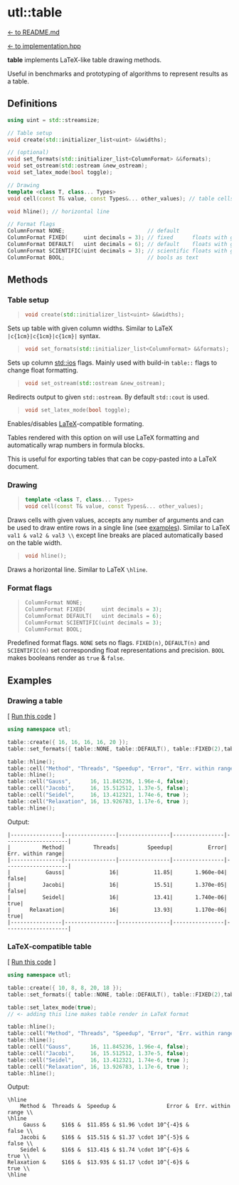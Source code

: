 # utl::table

[<- to README.md](..)

[<- to implementation.hpp](https://github.com/DmitriBogdanov/UTL/blob/master/include/UTL/table.hpp)

**table** implements LaTeX-like table drawing methods.

Useful in benchmarks and prototyping of algorithms to represent results as a table.

## Definitions

```cpp
using uint = std::streamsize;

// Table setup
void create(std::initializer_list<uint> &&widths);

// (optional)
void set_formats(std::initializer_list<ColumnFormat> &&formats);
void set_ostream(std::ostream &new_ostream);
void set_latex_mode(bool toggle);

// Drawing
template <class T, class... Types>
void cell(const T& value, const Types&... other_values); // table cells

void hline(); // horizontal line

// Format flags
ColumnFormat NONE;                          // default
ColumnFormat FIXED(     uint decimals = 3); // fixed      floats with given precision
ColumnFormat DEFAULT(   uint decimals = 6); // default    floats with given precision
ColumnFormat SCIENTIFIC(uint decimals = 3); // scientific floats with given precision
ColumnFormat BOOL;                          // bools as text
```

## Methods

### Table setup

> ```cpp
> void create(std::initializer_list<uint> &&widths);
> ```

Sets up table with given column widths. Similar to LaTeX `|c{1cm}|c{1cm}|c{1cm}|` syntax.

> ```cpp
> void set_formats(std::initializer_list<ColumnFormat> &&formats);
> ```

Sets up column [std::ios](https://en.cppreference.com/w/cpp/io/ios_base/flags) flags. Mainly used with build-in `table::` flags to change float formatting.

> ```cpp
> void set_ostream(std::ostream &new_ostream);
> ```

Redirects output to given `std::ostream`. By default `std::cout` is used.

> ```cpp
> void set_latex_mode(bool toggle);
> ```

Enables/disables [LaTeX](https://en.wikipedia.org/wiki/LaTeX)-compatible formating.

Tables rendered with this option on will use LaTeX formatting and automatically wrap numbers in formula blocks.

This is useful for exporting tables that can be copy-pasted into a LaTeX document.

### Drawing

> ```cpp
> template <class T, class... Types>
> void cell(const T& value, const Types&... other_values);
> ```

Draws cells with given values, accepts any number of arguments and can be used to draw entire rows in a single line (see [examples](#drawing-a-table)). Similar to LaTeX `val1 & val2 & val3 \\` except line breaks are placed automatically based on the table width.

> ```cpp
> void hline();
> ```

Draws a horizontal line. Similar to LaTeX `\hline`.

### Format flags

> ```cpp
> ColumnFormat NONE;
> ColumnFormat FIXED(     uint decimals = 3);
> ColumnFormat DEFAULT(   uint decimals = 6);
> ColumnFormat SCIENTIFIC(uint decimals = 3);
> ColumnFormat BOOL;
> ```

Predefined format flags. `NONE` sets no flags. `FIXED(n)`, `DEFAULT(n)` and `SCIENTIFIC(n)` set corresponding float representations and precision. `BOOL` makes booleans render as `true` & `false`.

## Examples 

### Drawing a table

[ [Run this code](https://godbolt.org/#g:!((g:!((g:!((h:codeEditor,i:(filename:'1',fontScale:14,fontUsePx:'0',j:1,lang:c%2B%2B,selection:(endColumn:20,endLineNumber:11,positionColumn:20,positionLineNumber:11,selectionStartColumn:20,selectionStartLineNumber:11,startColumn:20,startLineNumber:11),source:'%23include+%3Chttps://raw.githubusercontent.com/DmitriBogdanov/UTL/master/single_include/UTL.hpp%3E%0A%0Aint+main()+%7B%0A++++using+namespace+utl%3B%0A%0A++++table::create(%7B+16,+16,+16,+16,+20+%7D)%3B%0A++++table::set_formats(%7B+table::NONE,+table::DEFAULT(),+table::FIXED(2),table::SCIENTIFIC(3),+table::BOOL+%7D)%3B%0A%0A++++table::hline()%3B%0A++++table::cell(%22Method%22,+%22Threads%22,+%22Speedup%22,+%22Error%22,+%22Err.+within+range%22)%3B%0A++++table::hline()%3B%0A++++table::cell(%22Gauss%22,++++++16,+11.845236,+1.96e-4,+false)%3B%0A++++table::cell(%22Jacobi%22,+++++16,+15.512512,+1.37e-5,+false)%3B%0A++++table::cell(%22Seidel%22,+++++16,+13.412321,+1.74e-6,+true+)%3B%0A++++table::cell(%22Relaxation%22,+16,+13.926783,+1.17e-6,+true+)%3B%0A++++table::hline()%3B%0A%7D%0A'),l:'5',n:'0',o:'C%2B%2B+source+%231',t:'0')),k:71.71783148269105,l:'4',n:'0',o:'',s:0,t:'0'),(g:!((g:!((h:compiler,i:(compiler:clang1600,filters:(b:'0',binary:'1',binaryObject:'1',commentOnly:'0',debugCalls:'1',demangle:'0',directives:'0',execute:'0',intel:'0',libraryCode:'0',trim:'1',verboseDemangling:'0'),flagsViewOpen:'1',fontScale:14,fontUsePx:'0',j:1,lang:c%2B%2B,libs:!(),options:'-std%3Dc%2B%2B17+-O2',overrides:!(),selection:(endColumn:1,endLineNumber:1,positionColumn:1,positionLineNumber:1,selectionStartColumn:1,selectionStartLineNumber:1,startColumn:1,startLineNumber:1),source:1),l:'5',n:'0',o:'+x86-64+clang+16.0.0+(Editor+%231)',t:'0')),header:(),l:'4',m:50,n:'0',o:'',s:0,t:'0'),(g:!((h:output,i:(compilerName:'x86-64+clang+16.0.0',editorid:1,fontScale:14,fontUsePx:'0',j:1,wrap:'1'),l:'5',n:'0',o:'Output+of+x86-64+clang+16.0.0+(Compiler+%231)',t:'0')),k:46.69421860597116,l:'4',m:50,n:'0',o:'',s:0,t:'0')),k:28.282168517308946,l:'3',n:'0',o:'',t:'0')),l:'2',n:'0',o:'',t:'0')),version:4) ]

```cpp
using namespace utl;

table::create({ 16, 16, 16, 16, 20 });
table::set_formats({ table::NONE, table::DEFAULT(), table::FIXED(2),table::SCIENTIFIC(3), table::BOOL });

table::hline();
table::cell("Method", "Threads", "Speedup", "Error", "Err. within range");
table::hline();
table::cell("Gauss",      16, 11.845236, 1.96e-4, false);
table::cell("Jacobi",     16, 15.512512, 1.37e-5, false);
table::cell("Seidel",     16, 13.412321, 1.74e-6, true );
table::cell("Relaxation", 16, 13.926783, 1.17e-6, true );
table::hline();
```

Output:
```
|----------------|----------------|----------------|----------------|--------------------|
|          Method|         Threads|         Speedup|           Error|   Err. within range|
|----------------|----------------|----------------|----------------|--------------------|
|           Gauss|              16|           11.85|       1.960e-04|               false|
|          Jacobi|              16|           15.51|       1.370e-05|               false|
|          Seidel|              16|           13.41|       1.740e-06|                true|
|      Relaxation|              16|           13.93|       1.170e-06|                true|
|----------------|----------------|----------------|----------------|--------------------|
```

### LaTeX-compatible table

[ [Run this code](https://godbolt.org/#g:!((g:!((g:!((h:codeEditor,i:(filename:'1',fontScale:14,fontUsePx:'0',j:1,lang:c%2B%2B,selection:(endColumn:20,endLineNumber:12,positionColumn:20,positionLineNumber:12,selectionStartColumn:20,selectionStartLineNumber:12,startColumn:20,startLineNumber:12),source:'%23include+%3Chttps://raw.githubusercontent.com/DmitriBogdanov/UTL/master/single_include/UTL.hpp%3E%0A%0Aint+main()+%7B%0A++++using+namespace+utl%3B%0A%0A++++table::create(%7B+10,+8,+8,+20,+18+%7D)%3B%0A++++table::set_formats(%7B+table::NONE,+table::DEFAULT(),+table::FIXED(2),table::SCIENTIFIC(3),+table::BOOL+%7D)%3B%0A%0A++++table::set_latex_mode(true)%3B%0A++++//+%3C-+adding+this+line+makes+table+render+in+LaTeX+format%0A%0A++++table::hline()%3B%0A++++table::cell(%22Method%22,+%22Threads%22,+%22Speedup%22,+%22Error%22,+%22Err.+within+range%22)%3B%0A++++table::hline()%3B%0A++++table::cell(%22Gauss%22,++++++16,+11.845236,+1.96e-4,+false)%3B%0A++++table::cell(%22Jacobi%22,+++++16,+15.512512,+1.37e-5,+false)%3B%0A++++table::cell(%22Seidel%22,+++++16,+13.412321,+1.74e-6,+true+)%3B%0A++++table::cell(%22Relaxation%22,+16,+13.926783,+1.17e-6,+true+)%3B%0A++++table::hline()%3B%0A%7D%0A'),l:'5',n:'0',o:'C%2B%2B+source+%231',t:'0')),k:71.71783148269105,l:'4',n:'0',o:'',s:0,t:'0'),(g:!((g:!((h:compiler,i:(compiler:clang1600,filters:(b:'0',binary:'1',binaryObject:'1',commentOnly:'0',debugCalls:'1',demangle:'0',directives:'0',execute:'0',intel:'0',libraryCode:'0',trim:'1',verboseDemangling:'0'),flagsViewOpen:'1',fontScale:14,fontUsePx:'0',j:1,lang:c%2B%2B,libs:!(),options:'-std%3Dc%2B%2B17+-O2',overrides:!(),selection:(endColumn:1,endLineNumber:1,positionColumn:1,positionLineNumber:1,selectionStartColumn:1,selectionStartLineNumber:1,startColumn:1,startLineNumber:1),source:1),l:'5',n:'0',o:'+x86-64+clang+16.0.0+(Editor+%231)',t:'0')),header:(),l:'4',m:50,n:'0',o:'',s:0,t:'0'),(g:!((h:output,i:(compilerName:'x86-64+clang+16.0.0',editorid:1,fontScale:14,fontUsePx:'0',j:1,wrap:'1'),l:'5',n:'0',o:'Output+of+x86-64+clang+16.0.0+(Compiler+%231)',t:'0')),k:46.69421860597116,l:'4',m:50,n:'0',o:'',s:0,t:'0')),k:28.282168517308946,l:'3',n:'0',o:'',t:'0')),l:'2',n:'0',o:'',t:'0')),version:4) ]

```cpp
using namespace utl;

table::create({ 10, 8, 8, 20, 18 });
table::set_formats({ table::NONE, table::DEFAULT(), table::FIXED(2),table::SCIENTIFIC(3), table::BOOL });

table::set_latex_mode(true);
// <- adding this line makes table render in LaTeX format

table::hline();
table::cell("Method", "Threads", "Speedup", "Error", "Err. within range");
table::hline();
table::cell("Gauss",      16, 11.845236, 1.96e-4, false);
table::cell("Jacobi",     16, 15.512512, 1.37e-5, false);
table::cell("Seidel",     16, 13.412321, 1.74e-6, true );
table::cell("Relaxation", 16, 13.926783, 1.17e-6, true );
table::hline();
```

Output:
```
\hline
    Method &  Threads &  Speedup &                Error &  Err. within range \\
\hline
     Gauss &     $16$ &  $11.85$ & $1.96 \cdot 10^{-4}$ &              false \\
    Jacobi &     $16$ &  $15.51$ & $1.37 \cdot 10^{-5}$ &              false \\
    Seidel &     $16$ &  $13.41$ & $1.74 \cdot 10^{-6}$ &               true \\
Relaxation &     $16$ &  $13.93$ & $1.17 \cdot 10^{-6}$ &               true \\
\hline
```